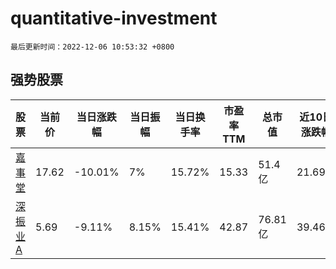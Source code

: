 # quantitative-investment

`最后更新时间：2022-12-06 10:53:32 +0800`

## 强势股票

|股票|当前价|当日涨跌幅|当日振幅|当日换手率|市盈率TTM|总市值|近10日涨跌幅|
|----|----|----|----|----|----|----|----|
|[嘉事堂](https://xueqiu.com/S/SZ002462)|17.62|-10.01%|7%|15.72%|15.33|51.4亿|21.69%|
|[深振业A](https://xueqiu.com/S/SZ000006)|5.69|-9.11%|8.15%|15.41%|42.87|76.81亿|39.46%|
